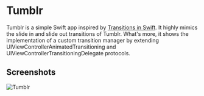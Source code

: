 Tumblr
==========

Tumblr is a simple Swift app inspired by [Transitions in Swift](http://mathewsanders.com/custom-menu-transitions-in-swift/). It highly mimics the slide in and slide out transitions of Tumblr. What's more, it shows the implementation of a custom transition manager by extending UIViewControllerAnimatedTransitioning and UIViewControllerTransitioningDelegate protocols.

## Screenshots
![Tumblr](https://github.com/soapyigu/30SwiftProjects/blob/master/Project%2012%20-%20Tumblr/Tumblr.gif)
